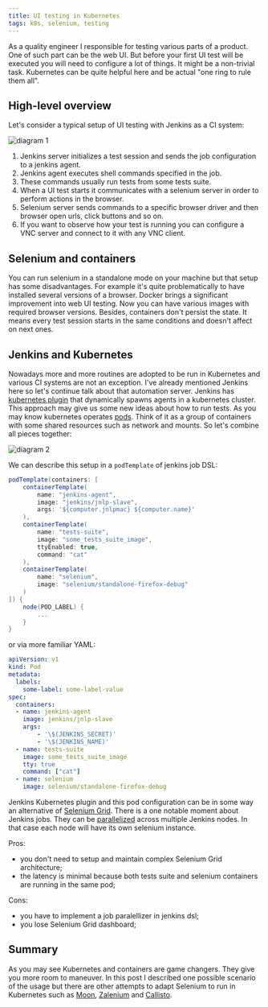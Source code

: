 ```yaml
---
title: UI testing in Kubernetes
tags: k8s, selenium, testing
---
```

As a quality engineer I responsible for testing various parts of a product. One of such part can be
the web UI. But before your first UI test will be executed you will need to configure a lot of
things. It might be a non-trivial task. Kubernetes can be quite helpful here and be actual
"one ring to rule them all".

## High-level overview

Let's consider a typical setup of UI testing with Jenkins as a CI system:

<img class="image-center" alt="diagram 1" src="{static}/assets/img/2020-05-02-ui-testing-in-kubernetes-1.png"/>

1. Jenkins server initializes a test session and sends the job configuration to a jenkins agent.
2. Jenkins agent executes shell commands specified in the job.
3. These commands usually run tests from some tests suite.
4. When a UI test starts it communicates with a selenium server in order to perform actions in the
browser.
5. Selenium server sends commands to a specific browser driver and then browser open urls, click
buttons and so on.
6. If you want to observe how your test is running you can configure a VNC server and connect to it
with any VNC client.

## Selenium and containers

You can run selenium in a standalone mode on your machine but that setup has some disadvantages. For
example it's quite problematically to have installed several versions of a browser. Docker brings
a significant improvement into web UI testing. Now you can have various images with required browser
versions. Besides, containers don't persist the state. It means every test session starts in the
same conditions and doesn't affect on next ones.

## Jenkins and Kubernetes

Nowadays more and more routines are adopted to be run in Kubernetes and various CI systems are not
an exception. I've already mentioned Jenkins here so let's continue talk about that automation
server. Jenkins has [kubernetes plugin](https://github.com/jenkinsci/kubernetes-plugin) that
dynamically spawns agents in a kubernetes cluster. This approach may give us some new ideas about
how to run tests. As you may know kubernetes operates
[pods](https://kubernetes.io/docs/concepts/workloads/pods/pod/). Think of it as a group of
containers with some shared resources such as network and mounts. So let's combine all pieces
together:

<img class="image-center" alt="diagram 2" src="{static}/assets/img/2020-05-02-ui-testing-in-kubernetes-2.png"/>

We can describe this setup in a `podTemplate` of jenkins job DSL:

```groovy
podTemplate(containers: [
    containerTemplate(
        name: "jenkins-agent",
        image: "jenkins/jnlp-slave",
        args: '${computer.jnlpmac} ${computer.name}'
    ),
    containerTemplate(
        name: "tests-suite",
        image: "some_tests_suite_image",
        ttyEnabled: true,
        command: "cat"
    ),
    containerTemplate(
        name: "selenium",
        image: "selenium/standalone-firefox-debug"
    )
]) {
    node(POD_LABEL) {
        ...
    }
}
```

or via more familiar YAML:

```yaml
apiVersion: v1
kind: Pod
metadata:
  labels:
    some-label: some-label-value
spec:
  containers:
  - name: jenkins-agent
    image: jenkins/jnlp-slave
    args:
        - '\$(JENKINS_SECRET)'
        - '\$(JENKINS_NAME)'
  - name: tests-suite
    image: some_tests_suite_image
    tty: true
    command: ["cat"]
  - name: selenium
    image: selenium/standalone-firefox-debug
```

Jenkins Kubernetes plugin and this pod configuration can be in some way an alternative of
[Selenium Grid](https://www.selenium.dev/documentation/en/grid/). There is a one notable moment
about Jenkins jobs. They can be
[parallelized](https://www.jenkins.io/doc/pipeline/examples/#parallel-multiple-nodes) across
multiple Jenkins nodes. In that case each node will have its own selenium instance.

Pros:

* you don't need to setup and maintain complex Selenium Grid architecture;
* the latency is minimal because both tests suite and selenium containers are running in the same
pod;

Cons:

* you have to implement a job paralellizer in jenkins dsl;
* you lose Selenium Grid dashboard;

## Summary

As you may see Kubernetes and containers are game changers. They give you more room to maneuver.
In this post I described one possible scenario of the usage but there are other attempts to adapt
Selenium to run in Kubernetes such as [Moon](https://aerokube.com/moon/latest/),
[Zalenium](https://opensource.zalando.com/zalenium/) and
[Callisto](https://github.com/wrike/callisto).

